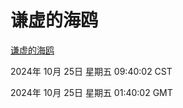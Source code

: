 # 谦虚的海鸥
[谦虚的海鸥](http://219.139.199.238:56308/qxdho/course/base/hotlink/index.php)

2024年 10月 25日 星期五 09:40:02 CST

2024年 10月 25日 星期五 01:40:02 GMT
